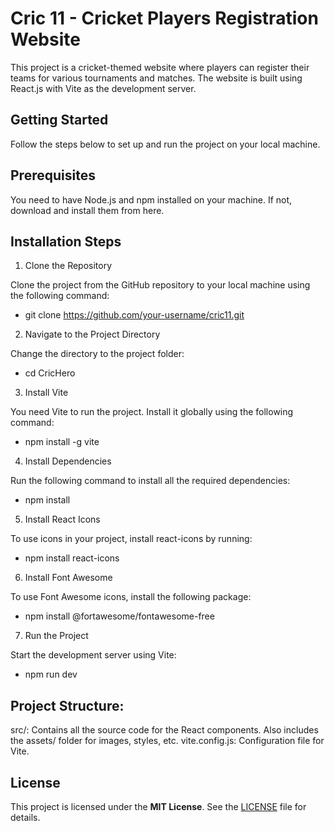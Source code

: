 # Cric 11 - Cricket Players Registration Website

This project is a cricket-themed website where players can register their teams for various tournaments and matches. The website is built using React.js with Vite as the development server.


## Getting Started
Follow the steps below to set up and run the project on your local machine.

## Prerequisites
You need to have Node.js and npm installed on your machine. If not, download and install them from here.

## Installation Steps
1. Clone the Repository

Clone the project from the GitHub repository to your local machine using the following command:
* git clone https://github.com/your-username/cric11.git

2. Navigate to the Project Directory

Change the directory to the project folder:
* cd CricHero

3. Install Vite

You need Vite to run the project. Install it globally using the following command:
* npm install -g vite

4. Install Dependencies

Run the following command to install all the required dependencies:
* npm install

5. Install React Icons

To use icons in your project, install react-icons by running:
* npm install react-icons

6. Install Font Awesome

To use Font Awesome icons, install the following package:
* npm install @fortawesome/fontawesome-free

7. Run the Project

Start the development server using Vite:
* npm run dev

## Project Structure:

src/: Contains all the source code for the React components. Also includes the assets/ folder for images, styles, etc.
vite.config.js: Configuration file for Vite.

## License
This project is licensed under the **MIT License**. See the [LICENSE](./LICENSE) file for details.
